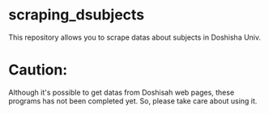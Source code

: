 # scraping_dsubjects
This repository allows you to scrape datas about subjects in Doshisha Univ.

# Caution:
Although it's possible to get datas from Doshisah web pages, these programs has not been completed yet. So, please take care about using it.
